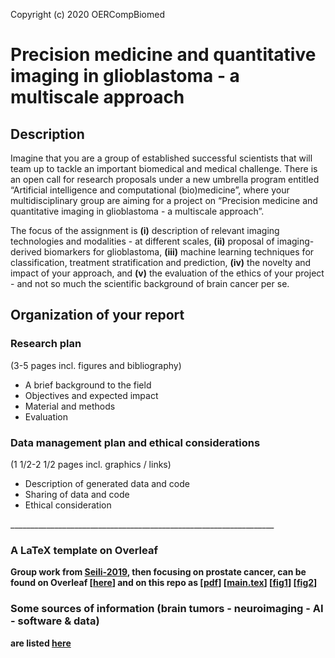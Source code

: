 Copyright (c) 2020 OERCompBiomed

# Precision medicine and quantitative imaging in glioblastoma - a multiscale approach




## Description
Imagine that you are a group of established successful scientists that will team up to tackle an important biomedical and medical challenge. There is an open call for research proposals under a new umbrella program entitled “Artificial intelligence and computational (bio)medicine”, where your multidisciplinary group are aiming for a project on “Precision medicine and quantitative imaging in glioblastoma - a multiscale approach”.

The focus of the assignment is **(i)** description of relevant imaging technologies and modalities - at different scales, **(ii)** proposal of imaging-derived biomarkers for glioblastoma, **(iii)** machine learning techniques for classification, treatment stratification and prediction, **(iv)** the novelty and impact of your approach, and **(v)** the evaluation of the ethics of your project - and not so much the scientific background of brain cancer per se.




## Organization of your report

### Research plan
(3-5 pages incl. figures and bibliography)
 - A brief background to the field
 - Objectives and expected impact
 - Material and methods
 - Evaluation

### Data management plan and ethical considerations
(1 1/2-2 1/2 pages incl. graphics / links)
 - Description of generated data and code
 - Sharing of data and code
 - Ethical consideration

__________________________________________________________________<br>
### A LaTeX template on Overleaf
**Group work from [Seili-2019](https://github.com/oercompbiomed/Seili-2019), then focusing on prostate cancer, can be found on Overleaf [[here](https://www.overleaf.com/project/5ec71af71aca320001385354)] and on this repo as [[pdf](./Seili_2020_project_template.pdf)]  [[main.tex](./main.tex)]  [[fig1](Fig1_The_process_of_autoEncoder.png)] [[fig2](Fig2_Overview_of_the_process.png)]**
### Some sources of information  (brain tumors - neuroimaging - AI - software & data)
**are listed [here](../README.md#project-related)**




